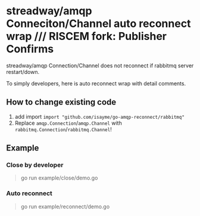 # streadway/amqp Conneciton/Channel auto reconnect wrap /// RISCEM fork: Publisher Confirms

streadway/amqp Connection/Channel does not reconnect if rabbitmq server restart/down.

To simply developers, here is auto reconnect wrap with detail comments.

## How to change existing code

1. add import `import "github.com/isayme/go-amqp-reconnect/rabbitmq"`
2. Replace `amqp.Connection`/`amqp.Channel` with `rabbitmq.Connection`/`rabbitmq.Channel`!

## Example

### Close by developer

> go run example/close/demo.go

### Auto reconnect

> go run example/reconnect/demo.go
